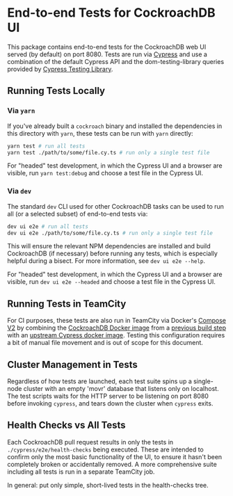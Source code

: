 # End-to-end Tests for CockroachDB UI
This package contains end-to-end tests for the CockroachDB web UI served (by
default) on port 8080. Tests are run via [Cypress](https://cypress.io) and
use a combination of the default Cypress API and the dom-testing-library queries
provided by [Cypress Testing
Library](https://testing-library.com/docs/cypress-testing-library/intro).

## Running Tests Locally
### Via `yarn`
If you've already built a `cockroach` binary and installed the dependencies in
this directory with `yarn`, these tests can be run with `yarn` directly:

```sh
yarn test # run all tests
yarn test ./path/to/some/file.cy.ts # run only a single test file
```

For "headed" test development, in which the Cypress UI and a browser are
visible, run `yarn test:debug` and choose a test file in the Cypress UI.

### Via `dev`
The standard `dev` CLI used for other CockroachDB tasks can be used to run all
(or a selected subset) of end-to-end tests via:

```sh
dev ui e2e # run all tests
dev ui e2e ./path/to/some/file.cy.ts # run only a single test file
```

This will ensure the relevant NPM dependencies are installed and build
CockroachDB (if necessary) before running any tests, which is especially helpful
during a bisect. For more information, see `dev ui e2e --help`. 

For "headed" test development, in which the Cypress UI and a browser are
visible, run `dev ui e2e --headed` and choose a test file in the Cypress UI.

## Running Tests in TeamCity
For CI purposes, these tests are also run in TeamCity via Docker's [Compose
V2](https://docs.docker.com/compose) by combining the [CockroachDB Docker
image](https://github.com/cockroachdb/cockroach/tree/master/build/deploy) from a
[previous build
step](https://teamcity.cockroachdb.com/buildConfiguration/Cockroach_ScratchProjectPutTcExperimentsInHere_JaneDockerImage)
with an [upstream Cypress docker
image](https://hub.docker.com/r/cypress/browsers). Testing this configuration
requires a bit of manual file movement and is out of scope for this document.

## Cluster Management in Tests
Regardless of how tests are launched, each test suite spins up a single-node
cluster with an empty 'movr' database  that listens only on localhost. The test
scripts waits for the HTTP server to be listening on port 8080 before invoking
`cypress`, and tears down the cluster when `cypress` exits.

## Health Checks vs All Tests
Each CockroachDB pull request results in only the tests in
`./cypress/e2e/health-checks` being executed. These are intended to confirm only
the most basic functionality of the UI, to ensure it hasn't been completely
broken or accidentally removed.  A more comprehensive suite including all tests
is run in a separate TeamCity job.

In general: put only simple, short-lived tests in the health-checks tree.

